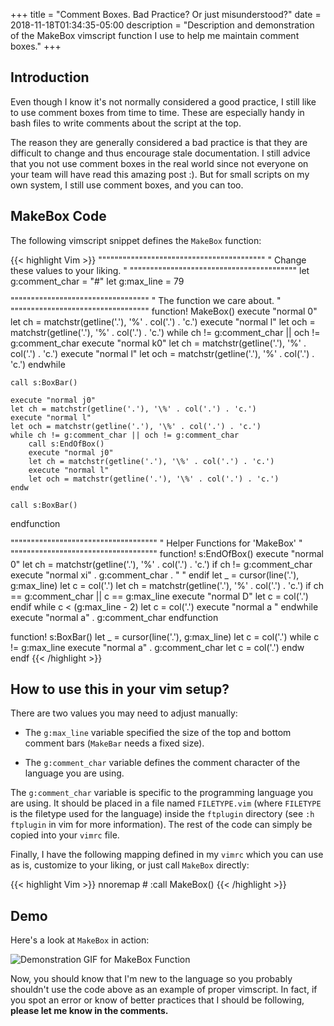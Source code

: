 +++
title = "Comment Boxes. Bad Practice? Or just misunderstood?"
date = 2018-11-18T01:34:35-05:00
description = "Description and demonstration of the MakeBox vimscript function I use to help me maintain comment boxes."
+++

## Introduction

Even though I know it's not normally considered a good practice, I still
like to use comment boxes from time to time. These are especially handy
in bash files to write comments about the script at the top.

The reason they are generally considered a bad practice is that they are
difficult to change and thus encourage stale documentation. I still
advice that you not use comment boxes in the real world since not everyone on your
team will have read this amazing post :). But for small scripts on my own
system, I still use comment boxes, and you can too.

## MakeBox Code

The following vimscript snippet defines the `MakeBox` function:

{{< highlight Vim >}}
"""""""""""""""""""""""""""""""""""""""""
"  Change these values to your liking.  "
"""""""""""""""""""""""""""""""""""""""""
let g:comment_char = "#"
let g:max_line = 79

""""""""""""""""""""""""""""""""""
"  The function we care about.   "
""""""""""""""""""""""""""""""""""
function! MakeBox()
    execute "normal 0"
    let ch = matchstr(getline('.'), '\%' . col('.') . 'c.')
    execute "normal l"
    let och = matchstr(getline('.'), '\%' . col('.') . 'c.')
    while ch != g:comment_char || och != g:comment_char
        execute "normal k0"
        let ch = matchstr(getline('.'), '\%' . col('.') . 'c.')
        execute "normal l"
        let och = matchstr(getline('.'), '\%' . col('.') . 'c.')
    endwhile

    call s:BoxBar()

    execute "normal j0"
    let ch = matchstr(getline('.'), '\%' . col('.') . 'c.')
    execute "normal l"
    let och = matchstr(getline('.'), '\%' . col('.') . 'c.')
    while ch != g:comment_char || och != g:comment_char
        call s:EndOfBox()
        execute "normal j0"
        let ch = matchstr(getline('.'), '\%' . col('.') . 'c.')
        execute "normal l"
        let och = matchstr(getline('.'), '\%' . col('.') . 'c.')
    endw

    call s:BoxBar()
endfunction

""""""""""""""""""""""""""""""""""""
"  Helper Functions for 'MakeBox'  "
""""""""""""""""""""""""""""""""""""
function! s:EndOfBox()
    execute "normal 0"
    let ch = matchstr(getline('.'), '\%' . col('.') . 'c.')
    if ch != g:comment_char
        execute "normal xi" . g:comment_char . " "
    endif
    let _ = cursor(line('.'), g:max_line)
    let c = col('.')
    let ch = matchstr(getline('.'), '\%' . col('.') . 'c.')
    if ch == g:comment_char || c == g:max_line
        execute "normal D"
        let c = col('.')
    endif
    while c < (g:max_line - 2)
        let c = col('.')
        execute "normal a "
    endwhile
    execute "normal a" . g:comment_char
endfunction

function! s:BoxBar()
    let _ = cursor(line('.'), g:max_line)
    let c = col('.')
    while c != g:max_line
        execute "normal a" . g:comment_char
        let c = col('.')
    endw
endf
{{< /highlight >}}

## How to use this in your vim setup?

There are two values you may need to adjust manually:

* The `g:max_line` variable specified the size of the top and bottom comment bars (`MakeBar` needs a fixed size).

* The `g:comment_char` variable defines the comment character of the language you are using.

The `g:comment_char` variable is specific to the programming language you are using. It should be placed in a file named `FILETYPE.vim` (where `FILETYPE` is the filetype used for the language) inside the `ftplugin` directory (see `:h ftplugin` in vim for more information). The rest of the code can simply be copied into your `vimrc` file.

Finally, I have the following mapping defined in my `vimrc` which you can use as is, customize to your liking, or just call `MakeBox` directly: 

{{< highlight Vim >}}
nnoremap <Leader># :call MakeBox()<CR>
{{< /highlight >}}

## Demo

Here's a look at `MakeBox` in action:

<img src="/images/MakeBox_Demo.gif" alt="Demonstration GIF for MakeBox Function"/>

Now, you should know that I'm new to the language so you probably shouldn't use
the code above as an example of proper vimscript. In fact, if you spot an error
or know of better practices that I should be following, **please let me know in
the comments.**
